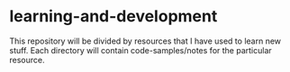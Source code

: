 # learning-and-development
This repository will be divided by resources that I have used to learn new stuff. Each directory will contain code-samples/notes for the particular resource. 
